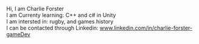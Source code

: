 
Hi, I am Charlie Forster  
I am Currenty learning: C++ and c# in Unity  
I am intersted in: rugby, and games history  
I can be contacted through Linkedin:  www.linkedin.com/in/charlie-forster-gameDev
